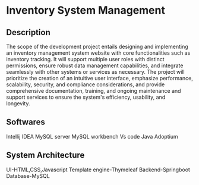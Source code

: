 # Inventory System Management

## Description
   The scope of the development project entails designing and implementing an inventory management system website with core functionalities such as inventory tracking. It will support multiple user roles with distinct
   permissions, ensure robust data management capabilities, and integrate seamlessly with other systems or services as necessary. The project will prioritize the creation of an intuitive user interface, emphasize 
   performance, scalability, security, and compliance considerations, and provide comprehensive documentation, training, and ongoing maintenance and support services to ensure the system's efficiency, usability, and   
   longevity.

## Softwares
Intellij IDEA
MySQL server
MySQL workbench
Vs code
Java Adoptium

## System Architecture
UI-HTML,CSS,Javascript
Template engine-Thymeleaf
Backend-Springboot
Database-MySQL


 
